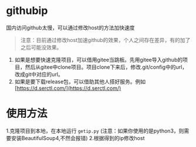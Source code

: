 # githubip
国内访问github太慢，可以通过修改host的方法加快速度

> 注意：目前通过修改host加速github的效果，个人之间存在差异，有的加了之后可能没效果。
1. 如果是想要快速克隆项目，可以借用gitee当跳板。先用gitee导入github的项目，然后从gitee中clone项目。项目clone下来后，修改.git/config中的url，改成git中对应的url。
2. 如果是要下载release包，可以借助其他人搭好服务。例如[https://d.serctl.com/](https://d.serctl.com/)

# 使用方法

1.克隆项目到本地，在本地运行 `getip.py` (注意：如果你使用的是python3，则需要安装BeautifulSoup4,不然会报错)
2.根据得到的ip修改host
